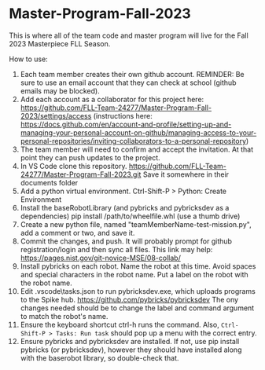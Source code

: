 # Master-Program-Fall-2023

This is where all of the team code and master program will live for the Fall 2023 Masterpiece FLL Season.

How to use:

1. Each team member creates their own github account. REMINDER: Be sure to use an email account that they can check at school (github emails may be blocked).
2. Add each account as a collaborator for this project here: https://github.com/FLL-Team-24277/Master-Program-Fall-2023/settings/access (instructions here: https://docs.github.com/en/account-and-profile/setting-up-and-managing-your-personal-account-on-github/managing-access-to-your-personal-repositories/inviting-collaborators-to-a-personal-repository)
3. The team member will need to confirm and accept the invitation. At that point they can push updates to the project.
4. In VS Code clone this repository. https://github.com/FLL-Team-24277/Master-Program-Fall-2023.git Save it somewhere in their documents folder
5. Add a python virtual environment. Ctrl-Shift-P > Python: Create Environment
6. Install the baseRobotLibrary (and pybricks and pybricksdev as a dependencies) pip install /path/to/wheelfile.whl (use a thumb drive)
7. Create a new python file, named "teamMemberName-test-mission.py", add a comment or two, and save it.
8. Commit the changes, and push. It will probably prompt for github registration/login and then sync all files. This link may help: https://pages.nist.gov/git-novice-MSE/08-collab/
9. Install pybricks on each robot. Name the robot at this time. Avoid spaces and special characters in the robot name. Put a label on the robot with the robot name.
10. Edit .vscode\tasks.json to run pybricksdev.exe, which uploads programs to the Spike hub. https://github.com/pybricks/pybricksdev The ony changes needed should be to change the label and command argument to match the robot's name.
11. Ensure the keyboard shortcut ctrl-h runs the command. Also, `Ctrl-Shift-P > Tasks: Run task` should pop up a menu with the correct entry.
12. Ensure pybricks and pybricksdev are installed. If not, use pip install pybricks (or pybricksdev), however they should have installed along with the baserobot library, so double-check that.
